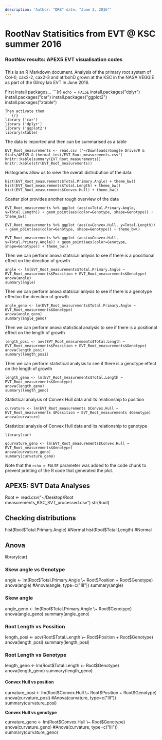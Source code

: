 ```yaml
---
description: 'Author: "DRB" date: "June 3, 2016"'
---
```


# RootNav Statisitics from EVT @ KSC summer 2016

###

### RootNav results: APEX5 EVT visualisation codes

###

This is an R Markdown document. Analysis of the primary root system of Col-0, cax2-2, cax2-3 and atrbohD grown at the KSC in the NASA VEGGIE as part of the Gilroy lab EVT in June 2016.

First install packages... \`\`\`{r} `echo = FALSE` install.packages("dplyr") install.packages("car") install.packages("ggplot2") install.packages("xtable")

````
Then activate them
```{r} 
library ('car')
library ('dplyr')
library ('ggplot2')
library(xtable)
````

The data is imported and then can be summarised as a table

```{r,
EVT_Root_measurements <- read.csv ("~/Downloads/Google Drive/R & Stats/APIX5 & thermal test/EVT_Root_measurements.csv")
knitr::kable(summary(EVT_Root_measurements))
knitr::kable(str(EVT_Root_measurements))
```

Histograms allow us to view the overall distrubution of the data

```{r}
hist(EVT_Root_measurements$Total.Primary.Angle) + theme_bw()
hist(EVT_Root_measurements$Total.Length) + theme_bw()
hist(EVT_Root_measurements$Convex.Hull) + theme_bw()
```

Scatter plot provides another rough overview of the data

```{r}
EVT_Root_measurements %>% ggplot (aes(x=Total.Primary.Angle, y=Total.Length)) + geom_point(aes(color=Genotype, shape=Genotype)) + theme_bw()
```

```{r}
EVT_Root_measurements %>% ggplot (aes(x=Convex.Hull, y=Total.Length)) + geom_point(aes(color=Genotype, shape=Genotype)) + theme_bw()
```

```{r}
EVT_Root_measurements %>% ggplot (aes(x=Convex.Hull, y=Total.Primary.Angle)) + geom_point(aes(color=Genotype, shape=Genotype)) + theme_bw()
```

Then we can perform anova statsical anlysis to see if there is a possitional effect on the direction of growth

```{r}
angle <- lm(EVT_Root_measurements$Total.Primary.Angle ~ EVT_Root_measurements$Possition + EVT_Root_measurements$Genotype)
anova(angle)
summary(angle)
```

Then we can perform anova statsical anlysis to see if there is a genotype effecton the direction of growth

```{r}
angle_geno <- lm(EVT_Root_measurements$Total.Primary.Angle ~ EVT_Root_measurements$Genotype)
anova(angle_geno)
summary(angle_geno)
```

Then we can perform anova statistical analysis to see if there is a positional effect on the length of growth

```{r}
length_posi <- aov(EVT_Root_measurements$Total.Length ~ EVT_Root_measurements$Possition + EVT_Root_measurements$Genotype)
anova(length_posi)
summary(length_posi)
```

Then we can perform statistical analysis to see if there is a genotype effect on the length of growth

```{r}
length_geno <- lm(EVT_Root_measurements$Total.Length ~ EVT_Root_measurements$Genotype)
anova(length_geno)
summary(length_geno)
```

Statistical analysis of Convex Hull data and its relationship to position

```{r}
curvature <- lm(EVT_Root_measurements $Convex.Hull ~ EVT_Root_measurements $Possition + EVT_Root_measurements $Genotype)
anova(curvature)
```

Statistical analysis of Convex Hull data and its relationship to genotype

```{r}
library(car)

qcurvature_geno <- lm(EVT_Root_measurements$Convex.Hull ~ EVT_Root_measurements$Genotype)
anova(curvature_geno)
summary(curvature_geno)
```

Note that the `echo = FALSE` parameter was added to the code chunk to prevent printing of the R code that generated the plot.



## APEX5: SVT Data Analyses

Root <- read.csv("\~/Desktop/Root measurements\_KSC\_SVT\_processed.csv") str(Root)

## Checking distributions

hist(Root$Total.Primary.Angle) #Normal hist(Root$Total.Length) #Normal

## Anova

library(car)

### Skew angle vs Genotype

angle <- lm(Root$Total.Primary.Angle \~ Root$Position + Root$Genotype) anova(angle) #Anova(angle, type=c("III")) summary(angle)

### Skew angle

angle\_geno <- lm(Root$Total.Primary.Angle \~ Root$Genotype) anova(angle\_geno) summary(angle\_geno)

### Root Length vs Possition

length\_posi <- aov(Root$Total.Length \~ Root$Position + Root$Genotype) anova(length\_posi) summary(length\_posi)

### Root Length vs Genotype

length\_geno <- lm(Root$Total.Length \~ Root$Genotype) anova(length\_geno) summary(length\_geno)

#### Convex Hull vs position

curvature\_posi <- lm(Root$Convex.Hull \~ Root$Position + Root$Genotype) anova(curvature\_posi) #Anova(curvature, type=c("III")) summary(curvature\_posi)

**Convex Hull vs genotype**

curvature\_geno <- lm(Root$Convex.Hull \~ Root$Genotype) anova(curvature\_geno) #Anova(curvature, type=c("III")) summary(curvature\_geno)
